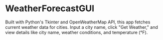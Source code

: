 # WeatherForecastGUI

Built with Python's Tkinter and OpenWeatherMap API, this app fetches current weather data for cities. Input a city name, click "Get Weather," and view details like city name, weather conditions, and temperature (°F).



